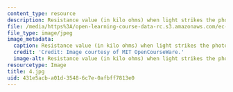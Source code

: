 ```yaml
---
content_type: resource
description: Resistance value (in kilo ohms) when light strikes the photocell.
file: /media/https%3A/open-learning-course-data-rc.s3.amazonaws.com/ec-s06-practical-electronics-fall-2004/431e5acba01d35486c7e0afbff7813e0_4.jpg
file_type: image/jpeg
image_metadata:
  caption: Resistance value (in kilo ohms) when light strikes the photocell.
  credit: 'Credit: Image courtesy of MIT OpenCourseWare.'
  image-alt: Resistance value (in kilo ohms) when light strikes the photocell.
resourcetype: Image
title: 4.jpg
uid: 431e5acb-a01d-3548-6c7e-0afbff7813e0
---
```

